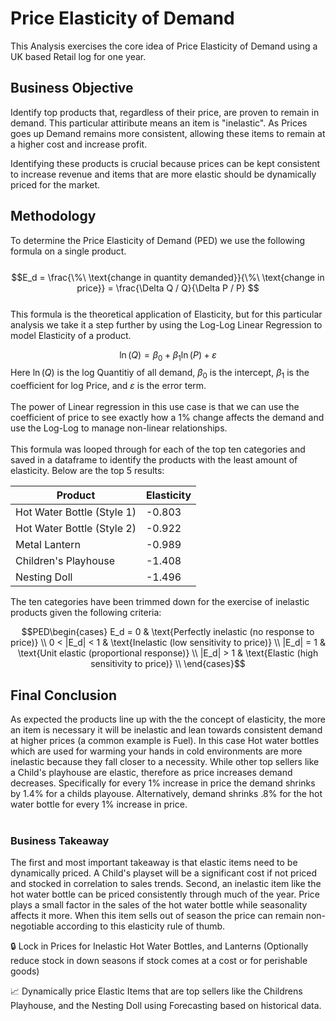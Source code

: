 # Price Elasticity of Demand

This Analysis exercises the core idea of Price Elasticity of Demand using a UK based Retail log for one year.

## Business Objective
Identify top products that, regardless of their price, are proven to remain in demand. This particular attiribute means an item is "inelastic". As Prices goes up Demand remains more consistent, allowing these items to remain at a higher cost and increase profit. 

Identifying these products is crucial because prices can be kept consistent to increase revenue and items that are more elastic should be dynamically priced for the market.

## Methodology
To determine the Price Elasticity of Demand (PED) we use the following formula on a single product.<br><br>
$$E_d = \frac{\%\ \text{change in quantity demanded}}{\%\ \text{change in price}} = \frac{\Delta Q / Q}{\Delta P / P}
$$ 
<br>
This formula is the theoretical application of Elasticity, but for this particular analysis we take it a step further by using the Log-Log Linear Regression to model Elasticity of a product.

$$\ln(Q) = \beta_0 + \beta_1 \ln(P) + \varepsilon$$
Here $\ln(Q)$ is the log Quantitiy of all demand, $\beta_0$ is the intercept, $\beta_1$ is the coefficient for log Price, and $\varepsilon$ is the error term.
<br>
<br>
The power of Linear regression in this use case is that we can use the coefficient of price to see exactly how a 1% change affects the demand and use the Log-Log to manage non-linear relationships.
<br>
<br>
This formula was looped through for each of the top ten categories and saved in a dataframe to identify the products with the least amount of elasticity. Below are the top 5 results:

| Product  | Elasticity |
|------------|------------|
| Hot Water Bottle (Style 1)     | -0.803     |
| Hot Water Bottle (Style 2)     | -0.922     |
|Metal Lantern| -0.989     |
| Children's Playhouse      | -1.408     |
| Nesting Doll      | -1.496     |

The ten categories have been trimmed down for the exercise of inelastic products given the following criteria:

$$PED\begin{cases}
E_d = 0 & \text{Perfectly inelastic (no response to price)} \\
0 < |E_d| < 1 & \text{Inelastic (low sensitivity to price)} \\
|E_d| = 1 & \text{Unit elastic (proportional response)} \\
|E_d| > 1 & \text{Elastic (high sensitivity to price)} \\
\end{cases}$$


## Final Conclusion
As expected the products line up with the the concept of elasticity, the more an item is necessary it will be inelastic and lean towards consistent demand at higher prices (a common example is Fuel). In this case Hot water bottles which are used for warming your hands in cold environments are more inelastic because they fall closer to a necessity. While other top sellers like a Child's playhouse are elastic, therefore as price increases demand decreases. Specifically for every 1% increase in price the demand shrinks by 1.4% for a childs playouse. Alternatively, demand shrinks .8% for the hot water bottle for every 1% increase in price. <br><br>

### Business Takeaway
The first and most important takeaway is that elastic items need to be dynamically priced. A Child's playset will be a significant cost if not priced and stocked in correlation to sales trends. Second, an inelastic item like the hot water bottle can be priced consistently through much of the year. Price plays a small factor in the sales of the hot water bottle while seasonality affects it more. When this item sells out of season the price can remain non-negotiable according to this elasticity rule of thumb.

🔒 Lock in Prices for Inelastic Hot Water Bottles, and Lanterns (Optionally reduce stock in down seasons if stock comes at a cost or for perishable goods)

📈 Dynamically price Elastic Items that are top sellers like the Childrens Playhouse, and the Nesting Doll using Forecasting based on historical data.
 